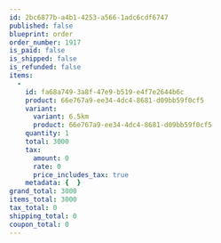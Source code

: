 ```yaml
---
id: 2bc6877b-a4b1-4253-a566-1adc6cdf6747
published: false
blueprint: order
order_number: 1917
is_paid: false
is_shipped: false
is_refunded: false
items:
  -
    id: fa68a749-3a8f-47e9-b519-e4f7e2644b6c
    product: 66e767a9-ee34-4dc4-8681-d09bb59f0cf5
    variant:
      variant: 6.5km
      product: 66e767a9-ee34-4dc4-8681-d09bb59f0cf5
    quantity: 1
    total: 3000
    tax:
      amount: 0
      rate: 0
      price_includes_tax: true
    metadata: {  }
grand_total: 3000
items_total: 3000
tax_total: 0
shipping_total: 0
coupon_total: 0
---
```

